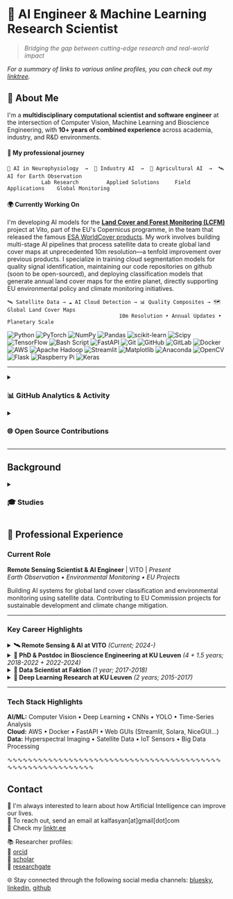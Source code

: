 # 🤖 AI Engineer & Machine Learning Research Scientist  

> *Bridging the gap between cutting-edge research and real-world impact*

*For a summary of links to various online profiles, you can check out my [linktree](https://linktr.ee/kalfasyan).*

## 🎯 About Me

I'm a **multidisciplinary computational scientist and software engineer** at the intersection of Computer Vision, Machine Learning and Bioscience Engineering, with **10+ years of combined experience** across academia, industry, and R&D environments.  

#### **💼 My professional journey** 
```
🧠 AI in Neurophysiology  →  🚀 Industry AI  →  🐞 Agricultural AI  →  🛰️ AI for Earth Observation
           Lab Research         Applied Solutions     Field Applications    Global Monitoring
```

#### **🌍 Currently Working On** 
I'm developing AI models for the **[Land Cover and Forest Monitoring (LCFM)](https://land.copernicus.eu/en/news/lcfm-a-new-chapter-in-global-land-cover-monitoring)** project at Vito, part of the EU's Copernicus programme, in the team that released the famous [ESA WorldCover products](https://esa-worldcover.org/en). My work involves building multi-stage AI pipelines that process satellite data to create global land cover maps at unprecedented 10m resolution—a tenfold improvement over previous products. I specialize in training cloud segmentation models for quality signal identification, maintaining our code repositories on github (soon to be open-sourced), and deploying classification models that generate annual land cover maps for the entire planet, directly supporting EU environmental policy and climate monitoring initiatives.

```
🛰️ Satellite Data → ☁️ AI Cloud Detection → 📊 Quality Composites → 🗺️ Global Land Cover Maps
                                    10m Resolution • Annual Updates • Planetary Scale
```

![Python](https://img.shields.io/badge/python-3670A0?style=for-the-badge&logo=python&logoColor=ffdd54) ![PyTorch](https://img.shields.io/badge/PyTorch-%23EE4C2C.svg?style=for-the-badge&logo=PyTorch&logoColor=white) ![NumPy](https://img.shields.io/badge/numpy-%23013243.svg?style=for-the-badge&logo=numpy&logoColor=white) ![Pandas](https://img.shields.io/badge/pandas-%23150458.svg?style=for-the-badge&logo=pandas&logoColor=white) ![scikit-learn](https://img.shields.io/badge/scikit--learn-%23F7931E.svg?style=for-the-badge&logo=scikit-learn&logoColor=white) ![Scipy](https://img.shields.io/badge/SciPy-%230C55A5.svg?style=for-the-badge&logo=scipy&logoColor=%white) ![TensorFlow](https://img.shields.io/badge/TensorFlow-%23FF6F00.svg?style=for-the-badge&logo=TensorFlow&logoColor=white) ![Bash Script](https://img.shields.io/badge/bash_script-%23121011.svg?style=for-the-badge&logo=gnu-bash&logoColor=white) ![FastAPI](https://img.shields.io/badge/FastAPI-005571?style=for-the-badge&logo=fastapi) ![Git](https://img.shields.io/badge/git-%23F05033.svg?style=for-the-badge&logo=git&logoColor=white) ![GitHub](https://img.shields.io/badge/github-%23121011.svg?style=for-the-badge&logo=github&logoColor=white) ![GitLab](https://img.shields.io/badge/gitlab-%23181717.svg?style=for-the-badge&logo=gitlab&logoColor=white) ![Docker](https://img.shields.io/badge/docker-%230db7ed.svg?style=for-the-badge&logo=docker&logoColor=white) ![AWS](https://img.shields.io/badge/AWS-%23FF9900.svg?style=for-the-badge&logo=amazon-aws&logoColor=white) ![Apache Hadoop](https://img.shields.io/badge/Apache%20Hadoop-66CCFF?style=for-the-badge&logo=apachehadoop&logoColor=black) ![Streamlit](https://img.shields.io/badge/Streamlit-%23FE4B4B.svg?style=for-the-badge&logo=streamlit&logoColor=white) ![Matplotlib](https://img.shields.io/badge/Matplotlib-%23ffffff.svg?style=for-the-badge&logo=Matplotlib&logoColor=black) ![Anaconda](https://img.shields.io/badge/Anaconda-%2344A833.svg?style=for-the-badge&logo=anaconda&logoColor=white) ![OpenCV](https://img.shields.io/badge/opencv-%23white.svg?style=for-the-badge&logo=opencv&logoColor=white) ![Flask](https://img.shields.io/badge/flask-%23000.svg?style=for-the-badge&logo=flask&logoColor=white) ![Raspberry Pi](https://img.shields.io/badge/-Raspberry_Pi-C51A4A?style=for-the-badge&logo=Raspberry-Pi) ![Keras](https://img.shields.io/badge/Keras-%23D00000.svg?style=for-the-badge&logo=Keras&logoColor=white) 

----

<details>
  <summary>
    <h3>📊 GitHub Analytics & Activity</h3>
  </summary>

  <div align="center">

  ![Ioannis's GitHub Stats](https://github-readme-stats.vercel.app/api?username=kalfasyan&show_icons=true&theme=react&hide_border=true&bg_color=0D1117&title_color=58A6FF&icon_color=58A6FF&text_color=C9D1D9&count_private=true)

  ![GitHub Streak](https://github-readme-streak-stats.herokuapp.com/?user=kalfasyan&theme=react&hide_border=true&background=0D1117&stroke=58A6FF&ring=58A6FF&fire=FFA116&currStreakLabel=58A6FF)

  </div>
</details>
   

<details>
  <summary>
    <h3>🌐 Open Source Contributions </h3>
  </summary>

  Keywords: *Web Development, CLI Tools, DevOps, Computer Vision, Image Processing, IoT, Python, Flask, NiceGUI, Solara, Streamlit*

  **[`desto`](https://github.com/kalfasyan/desto)** - Web dashboard and CLI for managing scripts in tmux sessions  
  ![GitHub stars](https://img.shields.io/github/stars/kalfasyan/desto?style=flat-square&logo=github)  
  - Full-stack web application with real-time system monitoring, live log viewing, script scheduling, and both web interface and command-line functionality.
  - Built with modern web technologies and Docker deployment, showcasing full-stack development skills beyond core AI/ML expertise.

  **[`plakakia`](https://github.com/kalfasyan/plakakia)** - Python image tiling library for computer vision tasks  
  ![GitHub stars](https://img.shields.io/github/stars/kalfasyan/plakakia?style=flat-square&logo=github)  
  - High-performance image tiling tool for object detection and segmentation datasets, utilizing multiprocessing and numpy for efficient processing.
  - Features online/offline processing modes, bounding box handling, duplicate removal, and a Streamlit demo interface.
  - Benchmarked on multiple public datasets with comprehensive performance metrics and extensive documentation.

  **[`Home_Surveillance_with_Python`](https://github.com/kalfasyan/Home_Surveillance_with_Python)** - Motion detection surveillance system  
  ![GitHub stars](https://img.shields.io/github/stars/kalfasyan/Home_Surveillance_with_Python?style=flat-square&logo=github)
  - Complete IoT surveillance solution using OpenCV for motion detection, Flask for web streaming, and Pushbullet API for mobile alerts.
  - Raspberry Pi compatible with picamera support, demonstrating practical IoT deployment and computer vision integration.
  - Features real-time video streaming, automated alerting, and image capture with motion region highlighting.
    
  <p align="center">
    <a href="https://skillicons.dev">
      <img src="https://skillicons.dev/icons?i=python,pytorch,github,sklearn,opencv,fastapi,ubuntu,linux,bash,vscode,aws,anaconda,raspberrypi" />
    </a>
  </p>
</details>

----
## Background

<details>
  <summary>
    <h3>🎓 Studies </h3>
  </summary>  
           
  Keywords: *Python Programming, Artificial Neural Networks, Spiking Neural Networks, Machine Learning*  
  
  - Earned a Bachelor's degree in Computer Science at Aristotle University of Thessaloniki (Greece 🇬🇷), building a solid foundation in computing theory.
  - Completed a Master's degree in [Machine Learning at KTH University](https://www.kth.se/en/studies/master/machine-learning) (Stockholm, Sweden 🇸🇪), specializing in Computational Neuroscience and Spiking Neural Networks.
      - Conducted [thesis](https://kth.diva-portal.org/smash/record.jsf?pid=diva2%3A868833&dswid=-157) research simulating neocortical structures using the [NEST simulator in Python](https://nest-simulator.readthedocs.io/en/stable/index.html) to compare various [columnar structure types](https://en.wikipedia.org/wiki/Cortical_column) and their activity patterns.
  - Pursued additional research in a neurophysiology lab, exploring computational neuroscience applications.
  - Obtained a PhD degree in Bioscience Engineering, transitioning research focus to optical insect identification using artificial intelligence.
    
</details>
  

## :briefcase: Professional Experience

### Current Role
**Remote Sensing Scientist & AI Engineer** | VITO | *Present*  
*Earth Observation • Environmental Monitoring • EU Projects*

Building AI systems for global land cover classification and environmental monitoring using satellite data. Contributing to EU Commission projects for sustainable development and climate change mitigation.

---

### Key Career Highlights

<details>
<summary><strong>🛰️ Remote Sensing & AI at VITO</strong> <em>(Current; 2024-)</em></summary>

- Develop reliable earth land cover classification systems through [LCFM project](https://remotesensing.vito.be/services/copernicus-lcfm)
- Apply hyperspectral satellite data analysis and ML models for environmental datasets
- Work with cloud services, Hadoop, Spark, and AWS for large-scale processing

</details>

<details>
<summary><strong>🐞 PhD & Postdoc in Bioscience Engineering at KU Leuven</strong> <em>(4 + 1.5 years; 2018-2022 + 2022-2024)</em></summary>

*PhD Focus:* [Optical Insect Identification using AI](https://kuleuven.limo.libis.be/discovery/fulldisplay?docid=lirias3887120&context=SearchWebhook&vid=32KUL_KUL:Lirias&lang=en&search_scope=lirias_profile&adaptor=SearchWebhook&tab=LIRIAS&query=any%2Ccontains%2CLIRIAS3887120&offset=0)

*Postdoc:* Led AI projects, mentored PhD researchers, specialized in hyperspectral imaging  

- Built comprehensive AI systems for insect recognition using computer vision and audio analysis (see [insect-trap](https://gitlab.kuleuven.be/mebios-dl/research/3e200920/flying_insect_trap), [wbai](https://gitlab.kuleuven.be/mebios-dl/research/3e181051/wbai), [stickybugs-ai](https://gitlab.kuleuven.be/mebios-dl/research/3e181051/stickybugs-ai))
- Developed software tools for IoT devices, desktop systems, and cloud infrastructure (see [photobox](https://gitlab.kuleuven.be/mebios-dl/research/3e181051/photobox), [example publication](https://www.sciencedirect.com/science/article/pii/S1574954123000663))
- Deployed production API server on AWS serving AI models and tools to external companies via a web interface ([demo-setup](https://www.veed.io/view/5147995d-7dad-44e0-b3c7-fd91f16699f0?panel=showcase), [demo-interface](https://www.veed.io/view/8efbeae2-e421-456a-9b50-30c968bcdf3e?panel=showcase), [demo-label-tool](https://www.veed.io/view/0cc62395-a29e-41f0-82ff-6218e6b28400?panel=share))
**5 publications** in high-impact journals | Created [`plakakia`](https://github.com/kalfasyan/plakakia) library

</details>

<details>
<summary><strong>🚀 Data Scientist at Faktion</strong> <em>(1 year; 2017-2018)</em></summary>

Applied AI solutions for industry clients including predictive maintenance (Bridgestone), sales analytics (Aliaxis), and computer vision POCs.

**Achievement:** 🏆 Won hackathon on [Activity Recognition](https://faktion.com/blog/human-activity-capturer-and-klassifier-wins-first-prize-at-vinci-energies-hackaton/) (Vinci Energies)

</details>

<details>
<summary><strong>🧠 Deep Learning Research at KU Leuven</strong> <em>(2 years; 2015-2017)</em></summary>

Studied deep CNNs and their resemblance to biological visual systems. Developed models to predict neuronal activity from artificial neuron activations.

**4 publications** in top neuroscience journals | Presented at VSS conference (Florida, USA)

</details>

---

### Tech Stack Highlights
**AI/ML:** Computer Vision • Deep Learning • CNNs • YOLO • Time-Series Analysis  
**Cloud:** AWS • Docker • FastAPI • Web GUIs (Streamlit, Solara, NiceGUI...)  
**Data:** Hyperspectral Imaging • Satellite Data • IoT Sensors • Big Data Processing  

∿∿∿∿∿∿∿∿∿∿∿∿∿∿∿∿∿∿∿∿∿∿∿∿∿∿∿∿∿∿∿∿∿∿∿∿∿∿∿∿∿∿∿∿∿∿∿∿∿∿∿∿∿∿∿∿∿∿∿
## Contact

🌱 I'm always interested to learn about how Artificial Intelligence can improve our lives.  
💬 To reach out, send an email at kalfasyan[at]gmail[dot]com  
🔗 Check my [linktr.ee](https://linktr.ee/kalfasyan)  
  
📚 Researcher profiles:  
🧬 [orcid](https://orcid.org/0000-0002-9957-1502)  
🔬 [scholar](https://scholar.google.com/citations?user=WXHakDkAAAAJ&hl=en)  
📖 [researchgate](https://www.researchgate.net/profile/Ioannis-Kalfas-2)  
  
🌐 Stay connected through the following social media channels: [bluesky](https://bsky.app/profile/kalfasyan.bsky.social), [linkedin](https://www.linkedin.com/in/kalfasyan/), [github](https://github.com/kalfasyan/)  
  
